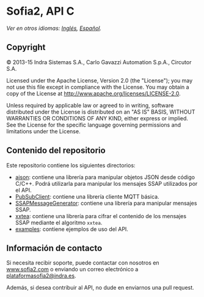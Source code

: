# Sofia2, API C

*Ver en otros idiomas: [Inglés](README.md), [Español](README.es.md).*

## Copyright

© 2013-15 Indra Sistemas S.A., Carlo Gavazzi Automation S.p.A., Circutor S.A.

Licensed under the Apache License, Version 2.0 (the "License"); you may not use this file except in compliance with the License. You may obtain a copy of the License at http://www.apache.org/licenses/LICENSE-2.0.

Unless required by applicable law or agreed to in writing, software distributed under the License is distributed on an "AS IS" BASIS, WITHOUT WARRANTIES OR CONDITIONS OF ANY KIND, either express or implied. See the License for the specific language governing permissions and limitations under the License.

## Contenido del repositorio

Este repositorio contiene los siguientes directorios:

* [ajson](ajson): contiene una librería para manipular objetos JSON desde código C/C++. Podrá utilizarla para manipular los mensajes
SSAP utilizados por el API. 
* [PubSubClient](PubSubClient): contiene una librería cliente MQTT básica.
* [SSAPMessageGenerator](SSAPMessageGenerator): contiene una librería para manipular mensajes SSAP.
* [xxtea](xxtea): contiene una librería para cifrar el contenido de los mensajes SSAP mediante el algoritmo `xxtea`.
* [examples](examples): contiene ejemplos de uso del API.

## Información de contacto

Si necesita recibir soporte, puede contactar con nosotros en www.sofia2.com o enviando un correo electrónico a [plataformasofia2@indra.es](mailto:plataformasofia2@indra.es).

Además, si desea contribuir al API, no dude en enviarnos una pull request.

